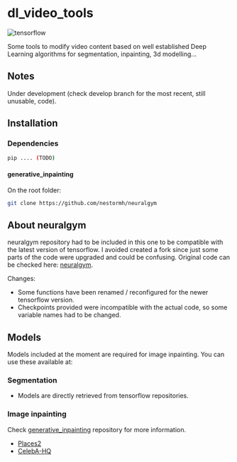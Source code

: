 # dl_video_tools

![tensorflow](https://img.shields.io/badge/tensorflow-v2.2.0-green.svg?style=plastic)

Some tools to modify video content based on well established Deep Learning algorithms for segmentation, inpainting, 3d modelling...

## Notes

Under development (check develop branch for the most recent, still unusable, code).

## Installation

### Dependencies

```bash
pip .... (TODO)
```

#### generative_inpainting

On the root folder:
```bash
git clone https://github.com/nestormh/neuralgym
```

## About neuralgym

neuralgym repository had to be included in this one to be compatible with the latest version of tensorflow. 
I avoided created a fork since just some parts of the code were upgraded and could be confusing. Original code can be 
checked here: [neuralgym](https://github.com/JiahuiYu/neuralgym).

Changes:
- Some functions have been renamed / reconfigured for the newer tensorflow version.
- Checkpoints provided were incompatible with the actual code, so some variable names had to be changed.

## Models

Models included at the moment are required for image inpainting. You can use these available at:
 
### Segmentation

- Models are directly retrieved from tensorflow repositories.
 
### Image inpainting

Check [generative_inpainting](https://github.com/nestormh/generative_inpainting) repository for more information.

- [Places2](https://drive.google.com/drive/folders/1y7Irxm3HSHGvp546hZdAZwuNmhLUVcjO?usp=sharing) 
- [CelebA-HQ](https://drive.google.com/drive/folders/1uvcDgMer-4hgWlm6_G9xjvEQGP8neW15?usp=sharing) 

